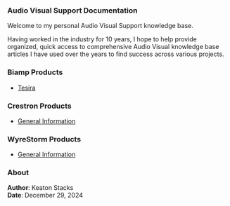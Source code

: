 <link rel="stylesheet" href="styles.css">

### Audio Visual Support Documentation

Welcome to my personal Audio Visual Support knowledge base.

Having worked in the industry for 10 years, I hope to help provide organized, quick access to comprehensive Audio Visual knowledge base articles I have used over the years to find success across various projects.

### Biamp Products
- [Tesira](biamp/tesira.md)

### Crestron Products
- [General Information](crestron/general.md)

### WyreStorm Products
- [General Information](wyrestorm/general.md)

### About

**Author**: Keaton Stacks  
**Date**: December 29, 2024